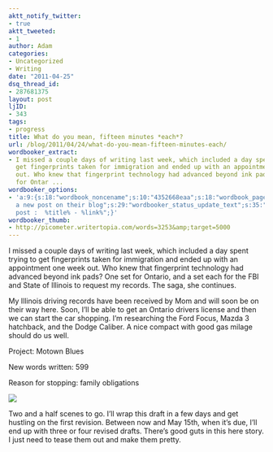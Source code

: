 ```yaml
---
aktt_notify_twitter:
- true
aktt_tweeted:
- 1
author: Adam
categories:
- Uncategorized
- Writing
date: "2011-04-25"
dsq_thread_id:
- 287681375
layout: post
ljID:
- 343
tags:
- progress
title: What do you mean, fifteen minutes *each*?
url: /blog/2011/04/24/what-do-you-mean-fifteen-minutes-each/
wordbooker_extract:
- I missed a couple days of writing last week, which included a day spent trying to
  get fingerprints taken for immigration and ended up with an appointment one week
  out. Who knew that fingerprint technology had advanced beyond ink pads? One set
  for Ontar ...
wordbooker_options:
- 'a:9:{s:18:"wordbook_noncename";s:10:"4352668eaa";s:18:"wordbook_page_post";s:4:"-100";s:18:"wordbook_orandpage";s:1:"2";s:23:"wordbook_default_author";s:1:"1";s:23:"wordbook_extract_length";s:3:"256";s:19:"wordbook_actionlink";s:3:"300";s:26:"wordbooker_publish_default";s:2:"on";s:18:"wordbook_attribute";s:30:"Wrote
  a new post on their blog";s:29:"wordbooker_status_update_text";s:35:": New blog
  post :  %title% - %link%";}'
wordbooker_thumb:
- http://picometer.writertopia.com/words=3253&amp;target=5000
---
```

I missed a couple days of writing last week, which included a day spent trying to get fingerprints taken for immigration and ended up with an appointment one week out. Who knew that fingerprint technology had advanced beyond ink pads? One set for Ontario, and a set each for the FBI and State of Illinois to request my records. The saga, she continues.

My Illinois driving records have been received by Mom and will soon be on their way here. Soon, I&#8217;ll be able to get an Ontario drivers license and then we can start the car shopping. I&#8217;m researching the Ford Focus, Mazda 3 hatchback, and the Dodge Caliber. A nice compact with good gas milage should do us well.

Project: Motown Blues

New words written: 599

Reason for stopping: family obligations

![](1)

Two and a half scenes to go. I&#8217;ll wrap this draft in a few days and get hustling on the first revision. Between now and May 15th, when it&#8217;s due, I&#8217;ll end up with three or four revised drafts. There&#8217;s good guts in this here story. I just need to tease them out and make them pretty.

 [1]: http://picometer.writertopia.com/words=3253&target=5000
